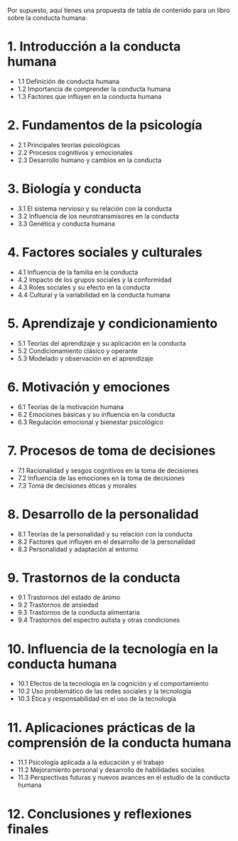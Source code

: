 Por supuesto, aquí tienes una propuesta de tabla de contenido para un libro sobre la conducta humana:

# 1. Introducción a la conducta humana
- 1.1 Definición de conducta humana
- 1.2 Importancia de comprender la conducta humana
- 1.3 Factores que influyen en la conducta humana

# 2. Fundamentos de la psicología
- 2.1 Principales teorías psicológicas
- 2.2 Procesos cognitivos y emocionales
- 2.3 Desarrollo humano y cambios en la conducta

# 3. Biología y conducta
- 3.1 El sistema nervioso y su relación con la conducta
- 3.2 Influencia de los neurotransmisores en la conducta
- 3.3 Genética y conducta humana

# 4. Factores sociales y culturales
- 4.1 Influencia de la familia en la conducta
- 4.2 Impacto de los grupos sociales y la conformidad
- 4.3 Roles sociales y su efecto en la conducta
- 4.4 Cultural y la variabilidad en la conducta humana

# 5. Aprendizaje y condicionamiento
- 5.1 Teorías del aprendizaje y su aplicación en la conducta
- 5.2 Condicionamiento clásico y operante
- 5.3 Modelado y observación en el aprendizaje

# 6. Motivación y emociones
- 6.1 Teorías de la motivación humana
- 6.2 Emociones básicas y su influencia en la conducta
- 6.3 Regulación emocional y bienestar psicológico

# 7. Procesos de toma de decisiones
- 7.1 Racionalidad y sesgos cognitivos en la toma de decisiones
- 7.2 Influencia de las emociones en la toma de decisiones
- 7.3 Toma de decisiones éticas y morales

# 8. Desarrollo de la personalidad
- 8.1 Teorías de la personalidad y su relación con la conducta
- 8.2 Factores que influyen en el desarrollo de la personalidad
- 8.3 Personalidad y adaptación al entorno

# 9. Trastornos de la conducta
- 9.1 Trastornos del estado de ánimo
- 9.2 Trastornos de ansiedad
- 9.3 Trastornos de la conducta alimentaria
- 9.4 Trastornos del espectro autista y otras condiciones

# 10. Influencia de la tecnología en la conducta humana
-  10.1 Efectos de la tecnología en la cognición y el comportamiento
-  10.2 Uso problemático de las redes sociales y la tecnología
-  10.3 Ética y responsabilidad en el uso de la tecnología

# 11. Aplicaciones prácticas de la comprensión de la conducta humana
-  11.1 Psicología aplicada a la educación y el trabajo
-  11.2 Mejoramiento personal y desarrollo de habilidades sociales
-  11.3 Perspectivas futuras y nuevos avances en el estudio de la conducta humana

# 12. Conclusiones y reflexiones finales
